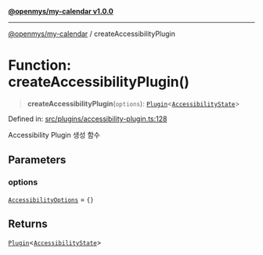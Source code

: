 [**@openmys/my-calendar v1.0.0**](../README.md)

***

[@openmys/my-calendar](../globals.md) / createAccessibilityPlugin

# Function: createAccessibilityPlugin()

> **createAccessibilityPlugin**(`options`): [`Plugin`](../classes/Plugin.md)\<[`AccessibilityState`](../interfaces/AccessibilityState.md)\>

Defined in: [src/plugins/accessibility-plugin.ts:128](https://github.com/openmys/my-calendar/blob/96ebce4306bfb6a4ab4c4297a9b422c56933c5da/src/plugins/accessibility-plugin.ts#L128)

Accessibility Plugin 생성 함수

## Parameters

### options

[`AccessibilityOptions`](../interfaces/AccessibilityOptions.md) = `{}`

## Returns

[`Plugin`](../classes/Plugin.md)\<[`AccessibilityState`](../interfaces/AccessibilityState.md)\>
